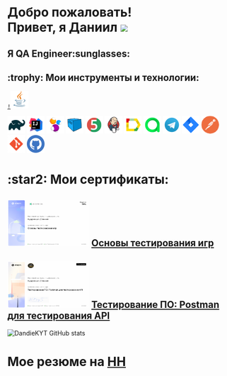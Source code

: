 <h1>Добро пожаловать!</br>
 Привет, я Даниил <img src="https://github.com/blackcater/blackcater/raw/main/images/Hi.gif" height="32"/></h1>
<h2>Я  QA Engineer:sunglasses:</h2>
<h2> :trophy:  Мои инструменты и технологии:</h2>

<code><p><a href = "https://www.java.com/ru/">!![This is an image](/design/icons/Java.png)</a></p></code>
<code>![This is an image](/design/icons/Gradle.png)</code>
<code>![This is an image](/design/icons/Intelij_IDEA.png)</code>
<code>![This is an image](/design/icons/Selenide.png)</code>
<code>![This is an image](/design/icons/Selenoid.png)</code>
<code>![This is an image](/design/icons/JUnit5.png)</code>
<code>![This is an image](/design/icons/Jenkins.png)</code>
<code>![This is an image](/design/icons/Allure_Report.png)</code>
<code>![This is an image](/design/icons/AllureTestOps.png)</code>
<code>![This is an image](/design/icons/Telegram.png)</code>
<code>![This is an image](/design/icons/Jira.png)</code>
<code>![This is an image](/design/icons/postman.png)</code>
<code>![This is an image](/design/icons/git.png)</code>
<code>![This is an image](/design/icons/GitHub.png)</code>
</br>
<h1>:star2: Мои сертификаты:</h1></a>

## <img src="/design/sert/QAGAME.png" width="185" height="105"/></a> <a target="_blank" href="https://stepik.org/cert/1699860">    Основы тестирования игр</a>

## <img src="/design/sert/QAPOSTMAN.png" width="185" height="105"/></a> <a target="_blank" href="https://stepik.org/cert/1729272">  Тестирование ПО: Postman для тестирования API</a>

![DandieKYT GitHub stats](https://github-readme-stats.vercel.app/api?username=DandieKYT)

<h1>Мое резюме на  <a target="_blank" href="https://spb.hh.ru/applicant/resumes/view?resume=0406a5a7ff0bfe9c150039ed1f417068784971">HH</a></br>



